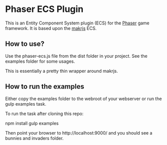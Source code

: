 # Phaser ECS Plugin

This is an Entity Component System plugin (ECS) for the [Phaser][0] game framework. It is based upon the [makrjs][1] ECS.

[0]: https://github.com/photonstorm/phaser
[1]: https://github.com/speedr/makrjs

## How to use?

Use the phaser-ecs.js file from the dist folder in your project. See the examples folder for some usages.

This is essentially a pretty thin wrapper around makrjs.

## How to run the examples

Either copy the examples folder to the webroot of your webserver or run the gulp examples task.

To run the task after cloning this repo:

npm install
gulp examples

Then point your browser to http://localhost:9000/ and you should see a bunnies and invaders folder.
